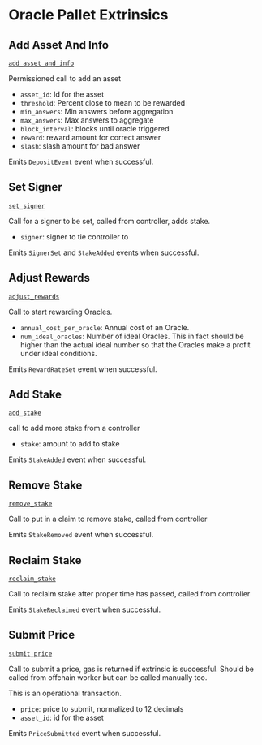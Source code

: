 <!-- AUTOMATICALLY GENERATED -->
<!-- Generated at 2022-08-15T14:18:26.464367Z -->

# Oracle Pallet Extrinsics

## Add Asset And Info

[`add_asset_and_info`](https://dali.devnets.composablefinance.ninja/doc/pallet_oracle/pallet/enum.Call.html#variant.add_asset_and_info)

Permissioned call to add an asset

* `asset_id`: Id for the asset
* `threshold`: Percent close to mean to be rewarded
* `min_answers`: Min answers before aggregation
* `max_answers`: Max answers to aggregate
* `block_interval`: blocks until oracle triggered
* `reward`: reward amount for correct answer
* `slash`: slash amount for bad answer

Emits `DepositEvent` event when successful.

## Set Signer

[`set_signer`](https://dali.devnets.composablefinance.ninja/doc/pallet_oracle/pallet/enum.Call.html#variant.set_signer)

Call for a signer to be set, called from controller, adds stake.

* `signer`: signer to tie controller to

Emits `SignerSet` and `StakeAdded` events when successful.

## Adjust Rewards

[`adjust_rewards`](https://dali.devnets.composablefinance.ninja/doc/pallet_oracle/pallet/enum.Call.html#variant.adjust_rewards)

Call to start rewarding Oracles.

* `annual_cost_per_oracle`: Annual cost of an Oracle.
* `num_ideal_oracles`: Number of ideal Oracles. This in fact should be higher than the
  actual ideal number so that the Oracles make a profit under ideal conditions.

Emits `RewardRateSet` event when successful.

## Add Stake

[`add_stake`](https://dali.devnets.composablefinance.ninja/doc/pallet_oracle/pallet/enum.Call.html#variant.add_stake)

call to add more stake from a controller

* `stake`: amount to add to stake

Emits `StakeAdded` event when successful.

## Remove Stake

[`remove_stake`](https://dali.devnets.composablefinance.ninja/doc/pallet_oracle/pallet/enum.Call.html#variant.remove_stake)

Call to put in a claim to remove stake, called from controller

Emits `StakeRemoved` event when successful.

## Reclaim Stake

[`reclaim_stake`](https://dali.devnets.composablefinance.ninja/doc/pallet_oracle/pallet/enum.Call.html#variant.reclaim_stake)

Call to reclaim stake after proper time has passed, called from controller

Emits `StakeReclaimed` event when successful.

## Submit Price

[`submit_price`](https://dali.devnets.composablefinance.ninja/doc/pallet_oracle/pallet/enum.Call.html#variant.submit_price)

Call to submit a price, gas is returned if extrinsic is successful.
Should be called from offchain worker but can be called manually too.

This is an operational transaction.

* `price`: price to submit, normalized to 12 decimals
* `asset_id`: id for the asset

Emits `PriceSubmitted` event when successful.
